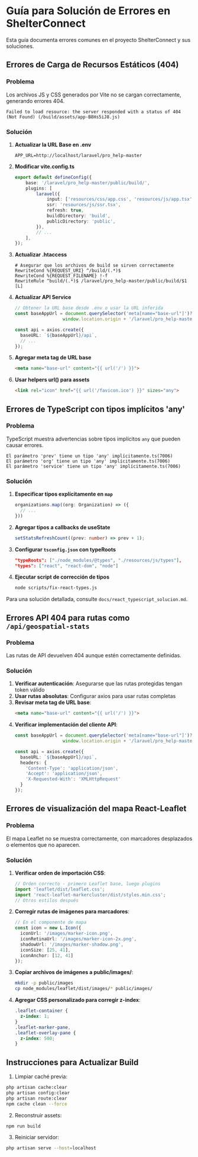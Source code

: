 # Guía para Solución de Errores en ShelterConnect

Esta guía documenta errores comunes en el proyecto ShelterConnect y sus soluciones.

## Errores de Carga de Recursos Estáticos (404)

### Problema
Los archivos JS y CSS generados por Vite no se cargan correctamente, generando errores 404.

```
Failed to load resource: the server responded with a status of 404 (Not Found) (/build/assets/app-B8Hs5iJ8.js)
```

### Solución

1. **Actualizar la URL Base en .env**
   ```
   APP_URL=http://localhost/laravel/pro_help-master
   ```

2. **Modificar vite.config.ts**
   ```typescript
   export default defineConfig({
       base: '/laravel/pro_help-master/public/build/',
       plugins: [
           laravel({
               input: ['resources/css/app.css', 'resources/js/app.tsx'],
               ssr: 'resources/js/ssr.tsx',
               refresh: true,
               buildDirectory: 'build',
               publicDirectory: 'public',
           }),
           // ...
       ],
   });
   ```

3. **Actualizar .htaccess**
   ```
   # Asegurar que los archivos de build se sirven correctamente
   RewriteCond %{REQUEST_URI} ^/build/(.*)$
   RewriteCond %{REQUEST_FILENAME} !-f
   RewriteRule ^build/(.*)$ /laravel/pro_help-master/public/build/$1 [L]
   ```

4. **Actualizar API Service**
   ```typescript
   // Obtener la URL base desde .env o usar la URL inferida
   const baseAppUrl = document.querySelector('meta[name="base-url"]')?.getAttribute('content') || 
                     window.location.origin + '/laravel/pro_help-master';

   const api = axios.create({
     baseURL: `${baseAppUrl}/api`,
     // ...
   });
   ```

5. **Agregar meta tag de URL base**
   ```html
   <meta name="base-url" content="{{ url('/') }}">
   ```

6. **Usar helpers url() para assets**
   ```html
   <link rel="icon" href="{{ url('/favicon.ico') }}" sizes="any">
   ```

## Errores de TypeScript con tipos implícitos 'any'

### Problema
TypeScript muestra advertencias sobre tipos implícitos `any` que pueden causar errores.

```
El parámetro 'prev' tiene un tipo 'any' implícitamente.ts(7006)
El parámetro 'org' tiene un tipo 'any' implícitamente.ts(7006)
El parámetro 'service' tiene un tipo 'any' implícitamente.ts(7006)
```

### Solución

1. **Especificar tipos explícitamente en `map`**
   ```typescript
   organizations.map((org: Organization) => ({
     // ...
   }))
   ```

2. **Agregar tipos a callbacks de useState**
   ```typescript
   setStatsRefreshCount((prev: number) => prev + 1);
   ```

3. **Configurar `tsconfig.json` con typeRoots**
   ```json
   "typeRoots": ["./node_modules/@types", "./resources/js/types"],
   "types": ["react", "react-dom", "node"]
   ```

4. **Ejecutar script de corrección de tipos**
   ```bash
   node scripts/fix-react-types.js
   ```

Para una solución detallada, consulte `docs/react_typescript_solucion.md`.

## Errores API 404 para rutas como `/api/geospatial-stats`

### Problema
Las rutas de API devuelven 404 aunque estén correctamente definidas.

### Solución

1. **Verificar autenticación**: Asegurarse que las rutas protegidas tengan token válido
2. **Usar rutas absolutas**: Configurar axios para usar rutas completas
3. **Revisar meta tag de URL base**:
   ```html
   <meta name="base-url" content="{{ url('/') }}">
   ```
4. **Verificar implementación del cliente API**:
   ```typescript
   const baseAppUrl = document.querySelector('meta[name="base-url"]')?.getAttribute('content') || 
                     window.location.origin + '/laravel/pro_help-master';

   const api = axios.create({
     baseURL: `${baseAppUrl}/api`,
     headers: {
       'Content-Type': 'application/json',
       'Accept': 'application/json',
       'X-Requested-With': 'XMLHttpRequest'
     }
   });
   ```

## Errores de visualización del mapa React-Leaflet

### Problema
El mapa Leaflet no se muestra correctamente, con marcadores desplazados o elementos que no aparecen.

### Solución

1. **Verificar orden de importación CSS**:
   ```typescript
   // Orden correcto - primero Leaflet base, luego plugins
   import 'leaflet/dist/leaflet.css';
   import 'react-leaflet-markercluster/dist/styles.min.css';
   // Otros estilos después
   ```

2. **Corregir rutas de imágenes para marcadores**:
   ```typescript
   // En el componente de mapa
   const icon = new L.Icon({
     iconUrl: '/images/marker-icon.png',
     iconRetinaUrl: '/images/marker-icon-2x.png',
     shadowUrl: '/images/marker-shadow.png',
     iconSize: [25, 41],
     iconAnchor: [12, 41]
   });
   ```

3. **Copiar archivos de imágenes a public/images/**:
   ```bash
   mkdir -p public/images
   cp node_modules/leaflet/dist/images/* public/images/
   ```

4. **Agregar CSS personalizado para corregir z-index**:
   ```css
   .leaflet-container {
     z-index: 1;
   }
   .leaflet-marker-pane,
   .leaflet-overlay-pane {
     z-index: 500;
   }
   ```

## Instrucciones para Actualizar Build

1. Limpiar caché previa:
```bash
php artisan cache:clear
php artisan config:clear
php artisan route:clear
npm cache clean --force
```

2. Reconstruir assets:
```bash
npm run build
```

3. Reiniciar servidor:
```bash
php artisan serve --host=localhost
```